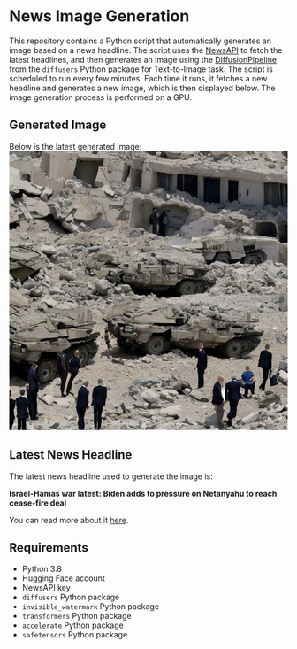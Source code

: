 # News Image Generation
This repository contains a Python script that automatically generates an image based on a news headline. The script uses the [NewsAPI](https://newsapi.org/) to fetch the latest headlines, and then generates an image using the [DiffusionPipeline](https://github.com/huggingface/diffusers) from the `diffusers` Python package for Text-to-Image task.
The script is scheduled to run every few minutes. Each time it runs, it fetches a new headline and generates a new image, which is then displayed below. The image generation process is performed on a GPU.

## Generated Image
Below is the latest generated image:
![Generated Image](image.png)

## Latest News Headline
The latest news headline used to generate the image is:

**Israel-Hamas war latest: Biden adds to pressure on Netanyahu to reach cease-fire deal**

You can read more about it [here](https://news.google.com/rss/articles/CBMiowFBVV95cUxOejFUVTh2LVExQTV6bHNEN1lYOG9YaGVwWndUMWFyQXowbTZmRDM4RXJ5LUJWU3YxUFFGRENfWVlGbW11bmdxMjFBaWozVzNneUdjTUhGbDdra2tJSmNNMXBFR2ZDZ1M5bVZJYS1ld3hvcS1raFptSEpVMHJVeUFUeDBNSlh0cXVOWjlCZGRfNnF0dENzdnRXRDU4cXNNMDRwNl80?oc=5).

## Requirements
- Python 3.8
- Hugging Face account
- NewsAPI key
- `diffusers` Python package
- `invisible_watermark` Python package
- `transformers` Python package
- `accelerate` Python package
- `safetensors` Python package
